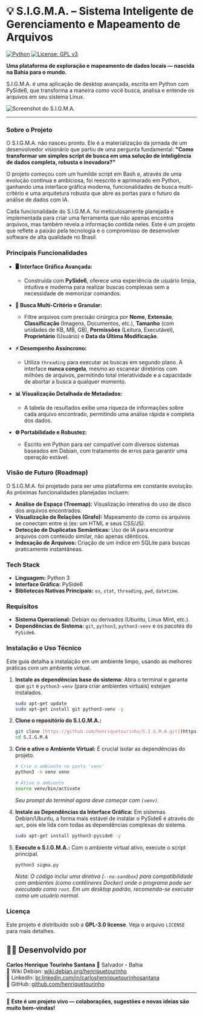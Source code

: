# 💡 S.I.G.M.A. – Sistema Inteligente de Gerenciamento e Mapeamento de Arquivos

[![Python](https://img.shields.io/badge/Python-3.11+-blue.svg)](https://www.python.org/) [![License: GPL v3](https://img.shields.io/badge/License-GPLv3-blue.svg)](https://www.gnu.org/licenses/gpl-3.0)

**Uma plataforma de exploração e mapeamento de dados locais — nascida na Bahia para o mundo.**

S.I.G.M.A. é uma aplicação de desktop avançada, escrita em Python com PySide6, que transforma a maneira como você busca, analisa e entende os arquivos em seu sistema Linux.

![Screenshot do S.I.G.M.A.](https://github.com/henriquetourinho/S.I.G.M.A/blob/main/media/sigma.gif?raw=true)

---

### Sobre o Projeto

O S.I.G.M.A. não nasceu pronto. Ele é a materialização da jornada de um desenvolvedor visionário que partiu de uma pergunta fundamental: **"Como transformar um simples script de busca em uma solução de inteligência de dados completa, robusta e inovadora?"**

O projeto começou com um humilde script em Bash e, através de uma evolução contínua e ambiciosa, foi reescrito e aprimorado em Python, ganhando uma interface gráfica moderna, funcionalidades de busca multi-critério e uma arquitetura robusta que abre as portas para o futuro da análise de dados com IA.

Cada funcionalidade do S.I.G.M.A. foi meticulosamente planejada e implementada para criar uma ferramenta que não apenas encontra arquivos, mas também revela a informação contida neles. Este é um projeto que reflete a paixão pela tecnologia e o compromisso de desenvolver software de alta qualidade no Brasil.

### Principais Funcionalidades

* **🖥️ Interface Gráfica Avançada:**
    * Construída com **PySide6**, oferece uma experiência de usuário limpa, intuitiva e moderna para realizar buscas complexas sem a necessidade de memorizar comandos.

* **🔎 Busca Multi-Critério e Granular:**
    * Filtre arquivos com precisão cirúrgica por **Nome**, **Extensão**, **Classificação** (Imagens, Documentos, etc.), **Tamanho** (com unidades de KB, MB, GB), **Permissões** (Leitura, Executável), **Proprietário** (Usuário) e **Data da Última Modificação**.

* **⚡ Desempenho Assíncrono:**
    * Utiliza `threading` para executar as buscas em segundo plano. A interface **nunca congela**, mesmo ao escanear diretórios com milhões de arquivos, permitindo total interatividade e a capacidade de abortar a busca a qualquer momento.

* **📊 Visualização Detalhada de Metadados:**
    * A tabela de resultados exibe uma riqueza de informações sobre cada arquivo encontrado, permitindo uma análise rápida e completa dos dados.

* **🌐 Portabilidade e Robustez:**
    * Escrito em Python para ser compatível com diversos sistemas baseados em Debian, com tratamento de erros para garantir uma operação estável.

### Visão de Futuro (Roadmap)

O S.I.G.M.A. foi projetado para ser uma plataforma em constante evolução. As próximas funcionalidades planejadas incluem:

* **Análise de Espaço (Treemap):** Visualização interativa do uso de disco dos arquivos encontrados.
* **Visualização de Relações (Grafo):** Mapeamento de como os arquivos se conectam entre si (ex: um HTML e seus CSS/JS).
* **Detecção de Duplicatas Semânticas:** Uso de IA para encontrar arquivos com conteúdo similar, não apenas idênticos.
* **Indexação de Arquivos:** Criação de um índice em SQLite para buscas praticamente instantâneas.

### Tech Stack

* **Linguagem:** Python 3
* **Interface Gráfica:** PySide6
* **Bibliotecas Nativas Principais:** `os`, `stat`, `threading`, `pwd`, `datetime`.

### Requisitos

* **Sistema Operacional:** Debian ou derivados (Ubuntu, Linux Mint, etc.).
* **Dependências de Sistema:** `git`, `python3`, `python3-venv` e os pacotes do `PySide6`.

### Instalação e Uso Técnico

Este guia detalha a instalação em um ambiente limpo, usando as melhores práticas com um ambiente virtual.

1.  **Instale as dependências base do sistema:**
    Abra o terminal e garanta que `git` e `python3-venv` (para criar ambientes virtuais) estejam instalados.
    ```bash
    sudo apt-get update
    sudo apt-get install git python3-venv -y
    ```

2.  **Clone o repositório do S.I.G.M.A.:**
    ```bash
    git clone [https://github.com/henriquetourinho/S.I.G.M.A.git](https://github.com/henriquetourinho/S.I.G.M.A.git)
    cd S.I.G.M.A
    ```

3.  **Crie e ative o Ambiente Virtual:**
    É crucial isolar as dependências do projeto.
    ```bash
    # Crie o ambiente na pasta 'venv'
    python3 -m venv venv

    # Ative o ambiente
    source venv/bin/activate
    ```
    *Seu prompt do terminal agora deve começar com `(venv)`.*

4.  **Instale as Dependências da Interface Gráfica:**
    Em sistemas Debian/Ubuntu, a forma mais estável de instalar o PySide6 é através do `apt`, pois ele lida com todas as dependências complexas do sistema.
    ```bash
    sudo apt-get install python3-pyside6 -y
    ```

5.  **Execute o S.I.G.M.A.:**
    Com o ambiente virtual ativo, execute o script principal.
    ```bash
    python3 sigma.py
    ```
    *Nota: O código inclui uma diretiva (`--no-sandbox`) para compatibilidade com ambientes (como contêineres Docker) onde o programa pode ser executado como `root`. Em um desktop padrão, recomenda-se executar como um usuário normal.*

### Licença

Este projeto é distribuído sob a **GPL-3.0 license**. Veja o arquivo `LICENSE` para mais detalhes.

## 🙋‍♂️ Desenvolvido por

**Carlos Henrique Tourinho Santana** 📍 Salvador - Bahia  
🔗 Wiki Debian: [wiki.debian.org/henriquetourinho](https://wiki.debian.org/henriquetourinho)  
🔗 LinkedIn: [br.linkedin.com/in/carloshenriquetourinhosantana](https://br.linkedin.com/in/carloshenriquetourinhosantana)  
🔗 GitHub: [github.com/henriquetourinho](https://github.com/henriquetourinho)

---

📢 **Este é um projeto vivo — colaborações, sugestões e novas ideias são muito bem-vindas!**